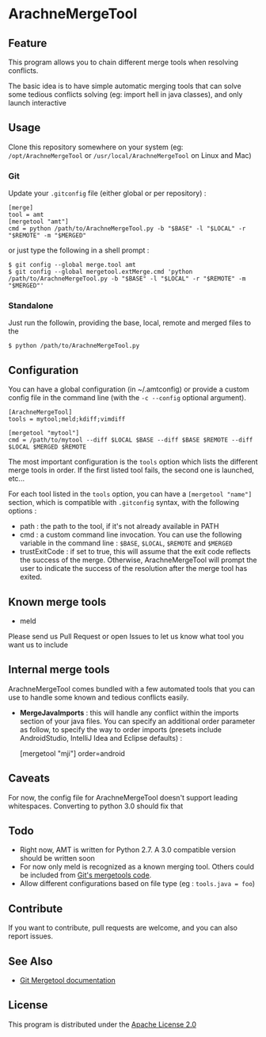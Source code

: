 # ArachneMergeTool

## Feature

This program allows you to chain different merge tools when resolving conflicts.

The basic idea is to have simple automatic merging tools that can solve some tedious conflicts solving
(eg: import hell in java classes), and only launch interactive

## Usage

Clone this repository somewhere on your system (eg: `/opt/ArachneMergeTool` or `/usr/local/ArachneMergeTool` on Linux and Mac)

### Git
Update your `.gitconfig` file (either global or per repository) :


    [merge]
    tool = amt
    [mergetool "amt"]
    cmd = python /path/to/ArachneMergeTool.py -b "$BASE" -l "$LOCAL" -r "$REMOTE" -m "$MERGED"

or just type the following in a shell prompt :


    $ git config --global merge.tool amt
    $ git config --global mergetool.extMerge.cmd 'python /path/to/ArachneMergeTool.py -b "$BASE" -l "$LOCAL" -r "$REMOTE" -m "$MERGED"'

### Standalone

Just run the followin, providing the base, local, remote and merged files to the

    $ python /path/to/ArachneMergeTool.py

## Configuration

You can have a global configuration (in ~/.amtconfig) or provide a custom config file in the command
line (with the `-c --config` optional argument).

    [ArachneMergeTool]
    tools = mytool;meld;kdiff;vimdiff

    [mergetool "mytool"]
    cmd = /path/to/mytool --diff $LOCAL $BASE --diff $BASE $REMOTE --diff $LOCAL $MERGED $REMOTE


The most important configuration is the `tools` option which lists the different merge tools in order. If the first listed tool fails, the second one is launched, etc...

For each tool listed in the `tools` option, you can have a `[mergetool "name"]` section¸ which is compatible with `.gitconfig` syntax, with the following options :

 - path : the path to the tool, if it's not already available in PATH
 - cmd : a custom command line invocation. You can use the following variable in the command line : `$BASE`, `$LOCAL`, `$REMOTE` and `$MERGED`
 - trustExitCode : if set to true, this will assume that the exit code reflects the success of the merge. Otherwise, ArachneMergeTool will prompt the user to indicate the success of the resolution after the merge tool has exited.

## Known merge tools

 - meld

Please send us Pull Request or open Issues to let us know what tool you want us to include

## Internal merge tools

ArachneMergeTool comes bundled with a few automated tools that you can use to handle some known and tedious conflicts easily.

 - **MergeJavaImports** : this will handle any conflict within the imports section of your java files. You can specify an additional order parameter as follow, to specify the way to order imports (presets include AndroidStudio, IntelliJ Idea and Eclipse defaults) :

    [mergetool "mji"]
    order=android

## Caveats

For now, the config file for ArachneMergeTool doesn't support leading whitespaces. Converting to python 3.0 should fix that

## Todo

 - Right now, AMT is written for Python 2.7. A 3.0 compatible version should be written soon
 - For now only meld is recognized as a known merging tool. Others could be included from [Git's mergetools code](https://github.com/git/git/tree/master/mergetools).
 - Allow different configurations based on file type (eg : `tools.java = foo`)

## Contribute

If you want to contribute, pull requests are welcome, and you can also report issues.

## See Also

 - [Git Mergetool documentation](https://git-scm.com/docs/git-mergetool)

## License

This program is distributed under the [Apache License 2.0](https://opensource.org/licenses/Apache-2.0)

